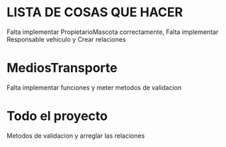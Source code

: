 # LISTA DE COSAS QUE HACER
Falta implementar PropietarioMascota correctamente, Falta implementar Responsable vehiculo y Crear relaciones
# MediosTransporte
Falta implementar funciones y meter metodos de validacion
# Todo el proyecto
Metodos de validacion y arreglar las relaciones
